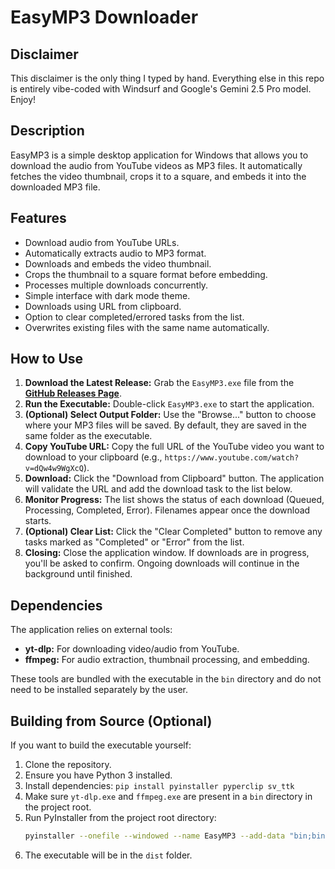 # EasyMP3 Downloader

## Disclaimer

This disclaimer is the only thing I typed by hand. Everything else in this repo is entirely vibe-coded with Windsurf and Google's Gemini 2.5 Pro model. Enjoy!

## Description

EasyMP3 is a simple desktop application for Windows that allows you to download the audio from YouTube videos as MP3 files. It automatically fetches the video thumbnail, crops it to a square, and embeds it into the downloaded MP3 file.

## Features

*   Download audio from YouTube URLs.
*   Automatically extracts audio to MP3 format.
*   Downloads and embeds the video thumbnail.
*   Crops the thumbnail to a square format before embedding.
*   Processes multiple downloads concurrently.
*   Simple interface with dark mode theme.
*   Downloads using URL from clipboard.
*   Option to clear completed/errored tasks from the list.
*   Overwrites existing files with the same name automatically.

## How to Use

1.  **Download the Latest Release:** Grab the `EasyMP3.exe` file from the [**GitHub Releases Page**](https://github.com/buhrin/EasyMP3/releases/latest).
2.  **Run the Executable:** Double-click `EasyMP3.exe` to start the application.
3.  **(Optional) Select Output Folder:** Use the "Browse..." button to choose where your MP3 files will be saved. By default, they are saved in the same folder as the executable.
4.  **Copy YouTube URL:** Copy the full URL of the YouTube video you want to download to your clipboard (e.g., `https://www.youtube.com/watch?v=dQw4w9WgXcQ`).
5.  **Download:** Click the "Download from Clipboard" button. The application will validate the URL and add the download task to the list below.
6.  **Monitor Progress:** The list shows the status of each download (Queued, Processing, Completed, Error). Filenames appear once the download starts.
7.  **(Optional) Clear List:** Click the "Clear Completed" button to remove any tasks marked as "Completed" or "Error" from the list.
8.  **Closing:** Close the application window. If downloads are in progress, you'll be asked to confirm. Ongoing downloads will continue in the background until finished.

## Dependencies

The application relies on external tools:

*   **yt-dlp:** For downloading video/audio from YouTube.
*   **ffmpeg:** For audio extraction, thumbnail processing, and embedding.

These tools are bundled with the executable in the `bin` directory and do not need to be installed separately by the user.

## Building from Source (Optional)

If you want to build the executable yourself:

1.  Clone the repository.
2.  Ensure you have Python 3 installed.
3.  Install dependencies: `pip install pyinstaller pyperclip sv_ttk`
4.  Make sure `yt-dlp.exe` and `ffmpeg.exe` are present in a `bin` directory in the project root.
5.  Run PyInstaller from the project root directory:
    ```bash
    pyinstaller --onefile --windowed --name EasyMP3 --add-data "bin;bin" src/main.py
    ```
6.  The executable will be in the `dist` folder.
